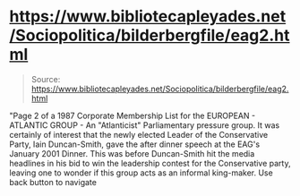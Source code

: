 # https://www.bibliotecapleyades.net/Sociopolitica/bilderbergfile/eag2.html

> Source: https://www.bibliotecapleyades.net/Sociopolitica/bilderbergfile/eag2.html

"Page 2 of a 1987 Corporate Membership List for the EUROPEAN - ATLANTIC GROUP - An "Atlanticist" Parliamentary pressure group. It was certainly of interest that the newly elected Leader of the Conservative Party, Iain Duncan-Smith, gave the after dinner speech at the EAG's January 2001 Dinner. This was before Duncan-Smith hit the media headlines in his bid to win the leadership contest for the Conservative party, leaving one to wonder if this group acts as an informal king-maker.
Use back button to navigate
